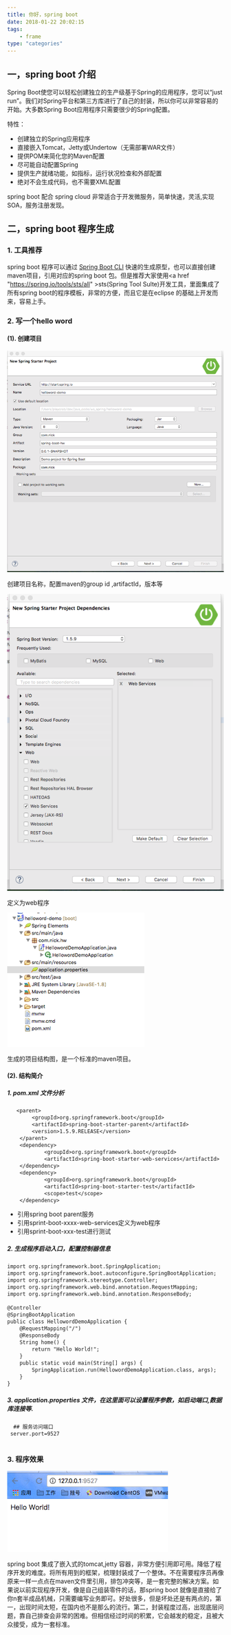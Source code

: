 ```yaml
---
title: 你好，spring boot
date: 2018-01-22 20:02:15
tags:
    - frame
type: "categories"
---
```


## 一，spring boot 介绍
Spring Boot使您可以轻松创建独立的生产级基于Spring的应用程序，您可以“just run”。我们对Spring平台和第三方库进行了自己的封装，所以你可以非常容易的开始。大多数Spring Boot应用程序只需要很少的Spring配置。

特性：

 *  创建独立的Spring应用程序
 *  直接嵌入Tomcat，Jetty或Undertow（无需部署WAR文件）
 *  提供POM来简化您的Maven配置
 *  尽可能自动配置Spring
 *  提供生产就绪功能，如指标，运行状况检查和外部配置
 *  绝对不会生成代码，也不需要XML配置
 
 
spring boot 配合 spring cloud 非常适合于开发微服务，简单快速，灵活,实现SOA，服务注册发现。
  
 
## 二，spring boot 程序生成

###  1. 工具推荐

spring boot 程序可以通过 <a href="http://write.blog.csdn.net/postlist" target="_blank">Spring Boot CLI</a> 快速的生成原型，也可以直接创建maven项目，引用对应的spring boot 包。但是推荐大家使用<a href "https://spring.io/tools/sts/all" >sts(Spring Tool Sulte)</a>开发工具，里面集成了所有spring boot的程序模板，非常的方便，而且它是在eclipse 的基础上开发而来，容易上手。

### 2. 写一个hello word

#### (1). 创建项目

![Alt text](https://raw.githubusercontent.com/nick-weixx/nick-weixx.github.io/master/img/springboot-helloword-1.png)

创建项目名称，配置maven的group id ,artifactId，版本等


 ![Alt text](https://raw.githubusercontent.com/nick-weixx/nick-weixx.github.io/master/img/springboot-helloword-2.png)
 
 定义为web程序
 
  ![Alt text](https://raw.githubusercontent.com/nick-weixx/nick-weixx.github.io/master/img/springboot-helloword-3.png)
 
 生成的项目结构图，是一个标准的maven项目。
 
#### (2). 结构简介

##### 1. pom.xml 文件分析

  
```
   <parent>
		<groupId>org.springframework.boot</groupId>
		<artifactId>spring-boot-starter-parent</artifactId>
		<version>1.5.9.RELEASE</version>
	</parent>
    <dependency>
			<groupId>org.springframework.boot</groupId>
			<artifactId>spring-boot-starter-web-services</artifactId>
	</dependency>
	<dependency>
			<groupId>org.springframework.boot</groupId>
			<artifactId>spring-boot-starter-test</artifactId>
			<scope>test</scope>
	</dependency>
```

* 引用spring boot parent服务
* 引用sprint-boot-xxxx-web-services定义为web程序
* 引用sprint-boot-xxx-test进行测试

##### 2. 生成程序启动入口，配置控制器信息

```
import org.springframework.boot.SpringApplication;
import org.springframework.boot.autoconfigure.SpringBootApplication;
import org.springframework.stereotype.Controller;
import org.springframework.web.bind.annotation.RequestMapping;
import org.springframework.web.bind.annotation.ResponseBody;

@Controller
@SpringBootApplication
public class HellowordDemoApplication {
	@RequestMapping("/")
	@ResponseBody
	String home() {
		return "Hello World!";
	}
	public static void main(String[] args) {
		SpringApplication.run(HellowordDemoApplication.class, args);
	}
}
```
 
##### 3. application.properties 文件，在这里面可以设置程序参数，如启动端口,数据库连接等.


```
  ## 服务访问端口
 server.port=9527
 
```

### 3. 程序效果 

![Alt text](https://raw.githubusercontent.com/nick-weixx/nick-weixx.github.io/master/img/springboot-helloword-4.png)

spring boot 集成了嵌入式的tomcat,jetty 容器，非常方便引用即可用。降低了程序开发的难度。将所有用到的框架，梳理封装成了一个整体。不在需要程序员再像原来一样一点点在maven文件里引用，排包冲突等，是一套完整的解决方案。如果说以前实现程序开发，像是自己组装零件的话，那spring boot 就像是直接给了你n套半成品机械，只需要编写业务即可。好处很多，但是坏处还是有两点的，第一，出现时间太短，在国内也不是那么的流行。第二，封装程度过高，出现底层问题，靠自己排查会非常的困难。但相信经过时间的积累，它会越发的稳定，且被大众接受，成为一套标准。